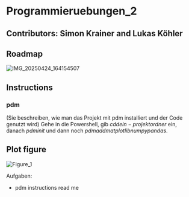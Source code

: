 # Programmieruebungen_2
## Contributors:  Simon Krainer and Lukas Köhler

## Roadmap 
![IMG_20250424_164154507](https://github.com/user-attachments/assets/e6001b8a-6cb6-4158-a179-c7479af67408)

## Instructions
### pdm
(Sie beschreiben, wie man das Projekt mit pdm installiert und der Code genutzt wird)
Gehe in die Powershell, gib $cd dein-projektordner$ ein, danach $pdm init$ und dann noch $pdm add matplotlib numpy pandas$. 


## Plot figure
![Figure_1](https://github.com/user-attachments/assets/f8ecf0e6-cba4-4efb-8833-a35bc7c782ed)


Aufgaben:
- pdm instructions read me
